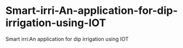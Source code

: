 # Smart-irri-An-application-for-dip-irrigation-using-IOT
Smart irri:An application for dip irrigation using IOT
